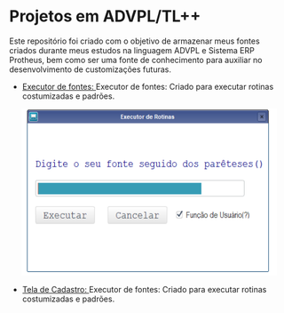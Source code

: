 # Projetos em ADVPL/TL++
<p>Este repositório foi criado com o objetivo de armazenar meus fontes criados durante meus estudos na linguagem ADVPL e Sistema ERP Protheus, bem como ser uma fonte de conhecimento para auxiliar no desenvolvimento de customizações futuras.</p>


- [Executor de fontes: ](executorFontes.tlpp)  Executor de fontes: </a>Criado para executar rotinas costumizadas e padrões.
<p align="center"><img width="460" height="300"  src="Resource/executor.png"></p>

 - [Tela de Cadastro: ](Cadastro\Aluno/executorFontes.tlpp)  Executor de fontes: </a>Criado para executar rotinas costumizadas e padrões.

